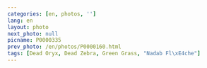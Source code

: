 ```yaml
---
categories: [en, photos, '']
lang: en
layout: photo
next_photo: null
picname: P0000335
prev_photo: /en/photos/P0000160.html
tags: [Dead Oryx, Dead Zebra, Green Grass, "Nadab Fl\xE4che"]
---
```

